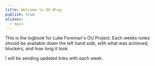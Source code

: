 ```yaml
---
title: Welcome to OU Blog
publish: true
aliases:
  - main
---
```


This is the logbook for Luke Foreman's OU Project. Each weeks notes should be available down the left hand side, with what was achieved, blockers, and how long it took.

I will be sending updated links with each week.